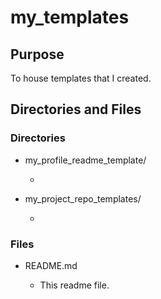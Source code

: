 # my_templates

## Purpose

To house templates that I created.

## Directories and Files

### Directories

- my_profile_readme_template/

  -

- my_project_repo_templates/

  -

### Files

- README.md

  - This readme file.
